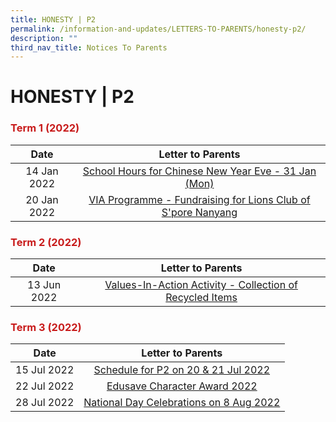 ```yaml
---
title: HONESTY | P2
permalink: /information-and-updates/LETTERS-TO-PARENTS/honesty-p2/
description: ""
third_nav_title: Notices To Parents
---
```





# HONESTY | P2

### <span style = "color: #c81b1b"> <b>Term 1 (2022)</b> </span>

<table>
<thead>
  <tr>
    <th style="text-align: center;">Date</th>
    <th style="text-align: center;">Letter to Parents</th>
  </tr>
</thead>
<tbody>
  <tr>
    <td style="text-align: center;">14 Jan 2022</td>
    <td style="text-align: center;"><a href="/files/INFORMATION%20AND%20UPDATES/Letter%20To%20Parents/Honesty%20P2/020%20Sch%20Hours%20on%20CNY%20Eve%2031%20Jan%202022.pdf" target = "_blank">School Hours for Chinese New Year Eve - 31 Jan (Mon)</a><br></td>
  </tr>
  <tr>
    <td style="text-align: center;"> 20 Jan 2022</td>
    <td style="text-align: center;"><a href="/files/INFORMATION%20AND%20UPDATES/Letter%20To%20Parents/Honesty%20P2/022%20VIA%20Programme%20Fundraising%20for%20Lions%20Club%20of%20Singapore%20Nanyang.pdf" target = "_blank">VIA Programme - Fundraising for Lions Club of S'pore Nanyang</a> </td>
  </tr>
</tbody>
</table>

### <span style = "color: #c81b1b"> <b>Term 2 (2022)</b> </span>

<table>
<thead>
  <tr>
    <th style="text-align: center;">Date</th>
    <th style="text-align: center;">Letter to Parents</th>
  </tr>
</thead>
<tbody>
  <tr>
    <td style="text-align: center;">13 Jun 2022</td>
    <td style="text-align: center;"><a href="/files/INFORMATION%20AND%20UPDATES/Letter%20To%20Parents/Honesty%20P2/044%20Collection%20of%20Recycled%20items.pdf" target = "_blank">Values-In-Action Activity - Collection of Recycled Items</a></td>
  </tr>
</tbody>
</table>

### <span style = "color: #c81b1b"> <b>Term 3 (2022)</b> </span>

<table>
<thead>
  <tr>
    <th style="text-align: center;">Date</th>
    <th style="text-align: center;">Letter to Parents</th>
  </tr>
</thead>
<tbody>
  <tr>
    <td style="text-align: center;">15 Jul 2022 </td>
    <td style="text-align: center;"><a href="/files/INFORMATION%20AND%20UPDATES/Letter%20To%20Parents/Honesty%20P2/053%20Schedule%20for%20P2%20on%2020%20and%2021%20July.pdf" target = "_blank">Schedule for P2 on 20 &amp; 21 Jul 2022 </a></td>
  </tr>
  <tr>
    <td style="text-align: center;"> 22 Jul 2022</td>
    <td style="text-align: center;"><a href="/files/INFORMATION%20AND%20UPDATES/Letter%20To%20Parents/Honesty%20P2/050%20ECHA%20letter%20to%20parents%202022.pdf" target = "_blank">Edusave Character Award 2022 </a></td>
  </tr>
  <tr>
    <td style="text-align: center;">28 Jul 2022 </td>
    <td style="text-align: center;"><a href="/files/INFORMATION%20AND%20UPDATES/Letter%20To%20Parents/Honesty%20P2/058%20National%20Day%20Celebrations%20on%208%20Aug%202022.pdf" target = "_blank">National Day Celebrations on 8 Aug 2022 </a></td>
  </tr>
</tbody>
</table>